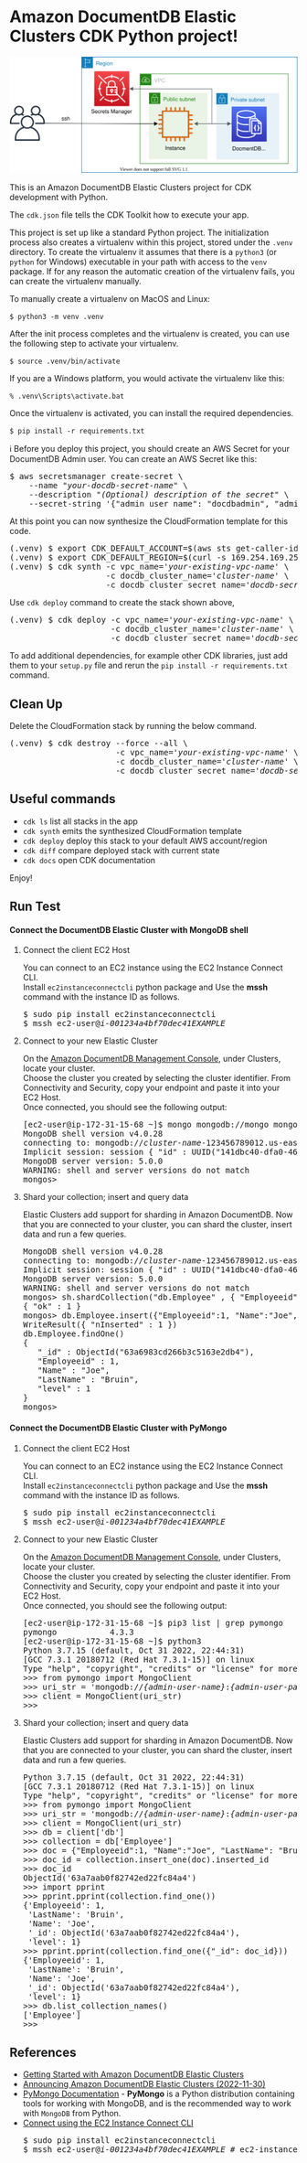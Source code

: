 
# Amazon DocumentDB Elastic Clusters CDK Python project!

![docdb-elastic-arch](./docdb-elastic-arch.svg)

This is an Amazon DocumentDB Elastic Clusters project for CDK development with Python.

The `cdk.json` file tells the CDK Toolkit how to execute your app.

This project is set up like a standard Python project.  The initialization
process also creates a virtualenv within this project, stored under the `.venv`
directory.  To create the virtualenv it assumes that there is a `python3`
(or `python` for Windows) executable in your path with access to the `venv`
package. If for any reason the automatic creation of the virtualenv fails,
you can create the virtualenv manually.

To manually create a virtualenv on MacOS and Linux:

```
$ python3 -m venv .venv
```

After the init process completes and the virtualenv is created, you can use the following
step to activate your virtualenv.

```
$ source .venv/bin/activate
```

If you are a Windows platform, you would activate the virtualenv like this:

```
% .venv\Scripts\activate.bat
```

Once the virtualenv is activated, you can install the required dependencies.

```
$ pip install -r requirements.txt
```

:information_source: Before you deploy this project, you should create an AWS Secret for your DocumentDB Admin user. You can create an AWS Secret like this:

<pre>
$ aws secretsmanager create-secret \
    --name <i>"your-docdb-secret-name"</i> \
    --description "<i>(Optional) description of the secret</i>" \
    --secret-string '{"admin_user_name": "docdbadmin", "admin_user_password": <i>"password_of_at_last_8_characters"</i>}'
</pre>

At this point you can now synthesize the CloudFormation template for this code.

<pre>
(.venv) $ export CDK_DEFAULT_ACCOUNT=$(aws sts get-caller-identity --query Account --output text)
(.venv) $ export CDK_DEFAULT_REGION=$(curl -s 169.254.169.254/latest/dynamic/instance-identity/document | jq -r .region)
(.venv) $ cdk synth -c vpc_name='<i>your-existing-vpc-name</i>' \
                    -c docdb_cluster_name='<i>cluster-name</i>' \
                    -c docdb_cluster_secret_name='<i>docdb-secret-name</i>'
</pre>



Use `cdk deploy` command to create the stack shown above,

<pre>
(.venv) $ cdk deploy -c vpc_name='<i>your-existing-vpc-name</i>' \
                     -c docdb_cluster_name='<i>cluster-name</i>' \
                     -c docdb_cluster_secret_name='<i>docdb-secret-name</i>'
</pre>

To add additional dependencies, for example other CDK libraries, just add
them to your `setup.py` file and rerun the `pip install -r requirements.txt`
command.

## Clean Up

Delete the CloudFormation stack by running the below command.

<pre>
(.venv) $ cdk destroy --force --all \
                      -c vpc_name='<i>your-existing-vpc-name</i>' \
                      -c docdb_cluster_name='<i>cluster-name</i>' \
                      -c docdb_cluster_secret_name='<i>docdb-secret-name</i>'
</pre>

## Useful commands

 * `cdk ls`          list all stacks in the app
 * `cdk synth`       emits the synthesized CloudFormation template
 * `cdk deploy`      deploy this stack to your default AWS account/region
 * `cdk diff`        compare deployed stack with current state
 * `cdk docs`        open CDK documentation

Enjoy!

## Run Test

#### Connect the DocumentDB Elastic Cluster with MongoDB shell

1. Connect the client EC2 Host

   You can connect to an EC2 instance using the EC2 Instance Connect CLI.<br/>
   Install `ec2instanceconnectcli` python package and Use the **mssh** command with the instance ID as follows.
   <pre>
   $ sudo pip install ec2instanceconnectcli
   $ mssh ec2-user@<i>i-001234a4bf70dec41EXAMPLE</i>
   </pre>

2. Connect to your new Elastic Cluster

   On the [Amazon DocumentDB Management Console](https://console.aws.amazon.com/docdb), under Clusters, locate your cluster.<br/>
   Choose the cluster you created by selecting the cluster identifier. From Connectivity and Security, copy your endpoint and paste it into your EC2 Host.<br/>
   Once connected, you should see the following output:
   <pre>
   [ec2-user@ip-172-31-15-68 ~]$ mongo mongodb://mongo mongodb://<i>{admin-user-name}</i>:<i>{admin-user-password}</i>@<i>cluster-name</i>-123456789012.us-east-1.docdb-elastic.amazonaws.com:27017 -ssl
   MongoDB shell version v4.0.28
   connecting to: mongodb://<i>cluster-name</i>-123456789012.us-east-1.docdb-elastic.amazonaws.com:27017/?gssapiServiceName=mongodb
   Implicit session: session { "id" : UUID("141dbc40-dfa0-46a0-8ab8-28cf56d89cb0") }
   MongoDB server version: 5.0.0
   WARNING: shell and server versions do not match
   mongos>
   </pre>

3. Shard your collection; insert and query data

   Elastic Clusters add support for sharding in Amazon DocumentDB. Now that you are connected to your cluster, you can shard the cluster, insert data and run a few queries.
   <pre>
   MongoDB shell version v4.0.28
   connecting to: mongodb://<i>cluster-name</i>-123456789012.us-east-1.docdb-elastic.amazonaws.com:27017/?gssapiServiceName=mongodb
   Implicit session: session { "id" : UUID("141dbc40-dfa0-46a0-8ab8-28cf56d89cb0") }
   MongoDB server version: 5.0.0
   WARNING: shell and server versions do not match
   mongos> sh.shardCollection("db.Employee" , { "Employeeid" : "hashed" })
   { "ok" : 1 }
   mongos> db.Employee.insert({"Employeeid":1, "Name":"Joe", "LastName": "Bruin", "level": 1 })
   WriteResult({ "nInserted" : 1 })
   db.Employee.findOne()
   {
      "_id" : ObjectId("63a6983cd266b3c5163e2db4"),
      "Employeeid" : 1,
      "Name" : "Joe",
      "LastName" : "Bruin",
      "level" : 1
   }
   mongos>
   </pre>

#### Connect the DocumentDB Elastic Cluster with PyMongo

1. Connect the client EC2 Host

   You can connect to an EC2 instance using the EC2 Instance Connect CLI.<br/>
   Install `ec2instanceconnectcli` python package and Use the **mssh** command with the instance ID as follows.
   <pre>
   $ sudo pip install ec2instanceconnectcli
   $ mssh ec2-user@<i>i-001234a4bf70dec41EXAMPLE</i>
   </pre>

2. Connect to your new Elastic Cluster

   On the [Amazon DocumentDB Management Console](https://console.aws.amazon.com/docdb), under Clusters, locate your cluster.<br/>
   Choose the cluster you created by selecting the cluster identifier. From Connectivity and Security, copy your endpoint and paste it into your EC2 Host.<br/>
   Once connected, you should see the following output:
   <pre>
   [ec2-user@ip-172-31-15-68 ~]$ pip3 list | grep pymongo
   pymongo           4.3.3
   [ec2-user@ip-172-31-15-68 ~]$ python3
   Python 3.7.15 (default, Oct 31 2022, 22:44:31)
   [GCC 7.3.1 20180712 (Red Hat 7.3.1-15)] on linux
   Type "help", "copyright", "credits" or "license" for more information.
   >>> from pymongo import MongoClient
   >>> uri_str = 'mongodb://<i>{admin-user-name}</i>:<i>{admin-user-password}</i>@<i>cluster-name</i>-123456789012.us-east-1.docdb-elastic.amazonaws.com:27017/?ssl=true'
   >>> client = MongoClient(uri_str)
   >>>
   </pre>

3. Shard your collection; insert and query data

   Elastic Clusters add support for sharding in Amazon DocumentDB. Now that you are connected to your cluster, you can shard the cluster, insert data and run a few queries.
   <pre>
   Python 3.7.15 (default, Oct 31 2022, 22:44:31)
   [GCC 7.3.1 20180712 (Red Hat 7.3.1-15)] on linux
   Type "help", "copyright", "credits" or "license" for more information.
   >>> from pymongo import MongoClient
   >>> uri_str = 'mongodb://<i>{admin-user-name}</i>:<i>{admin-user-password}</i>@<i>cluster-name</i>-123456789012.us-east-1.docdb-elastic.amazonaws.com:27017/?ssl=true'
   >>> client = MongoClient(uri_str)
   >>> db = client['db']
   >>> collection = db['Employee']
   >>> doc = {"Employeeid":1, "Name":"Joe", "LastName": "Bruin", "level": 1 }
   >>> doc_id = collection.insert_one(doc).inserted_id
   >>> doc_id
   ObjectId('63a7aab0f82742ed22fc84a4')
   >>> import pprint
   >>> pprint.pprint(collection.find_one())
   {'Employeeid': 1,
    'LastName': 'Bruin',
    'Name': 'Joe',
    '_id': ObjectId('63a7aab0f82742ed22fc84a4'),
    'level': 1}
   >>> pprint.pprint(collection.find_one({"_id": doc_id}))
   {'Employeeid': 1,
    'LastName': 'Bruin',
    'Name': 'Joe',
    '_id': ObjectId('63a7aab0f82742ed22fc84a4'),
    'level': 1}
   >>> db.list_collection_names()
   ['Employee']
   >>>
   </pre>

## References

 * [Getting Started with Amazon DocumentDB Elastic Clusters](https://docs.aws.amazon.com/documentdb/latest/developerguide/elastic-get-started.html)
 * [Announcing Amazon DocumentDB Elastic Clusters (2022-11-30)](https://aws.amazon.com/ko/blogs/aws/announcing-amazon-documentdb-elastic-clusters/)
 * [PyMongo Documentation](https://pymongo.readthedocs.io/en/stable/) - **PyMongo** is a Python distribution containing tools for working with MongoDB, and is the recommended way to work with `MongoDB` from Python.
 * [Connect using the EC2 Instance Connect CLI](https://docs.aws.amazon.com/AWSEC2/latest/UserGuide/ec2-instance-connect-methods.html#ec2-instance-connect-connecting-ec2-cli)
   <pre>
   $ sudo pip install ec2instanceconnectcli
   $ mssh ec2-user@<i>i-001234a4bf70dec41EXAMPLE</i> # ec2-instance-id
   </pre>

